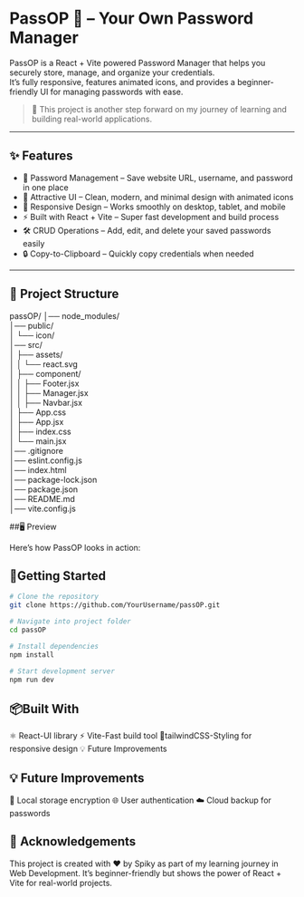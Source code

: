 # PassOP 🔐 – Your Own Password Manager  

PassOP is a React + Vite powered Password Manager that helps you securely store, manage, and organize your credentials.  
It’s fully responsive, features animated icons, and provides a beginner-friendly UI for managing passwords with ease.  

> 🚀 This project is another step forward on my journey of learning and building real-world applications.  

---

## ✨ Features  

- 🔑 Password Management – Save website URL, username, and password in one place  
- 🎨 Attractive UI – Clean, modern, and minimal design with animated icons  
- 📱 Responsive Design – Works smoothly on desktop, tablet, and mobile  
- ⚡ Built with React + Vite – Super fast development and build process  
- 🛠 CRUD Operations – Add, edit, and delete your saved passwords easily  
- 🔒 Copy-to-Clipboard – Quickly copy credentials when needed  

---

## 📂 Project Structure  
passOP/
│── node_modules/  
│── public/  
│   └── icon/  
│── src/  
│   ├── assets/  
│   │   └── react.svg  
│   ├── component/  
│   │   ├── Footer.jsx  
│   │   ├── Manager.jsx  
│   │   ├── Navbar.jsx  
│   ├── App.css  
│   ├── App.jsx  
│   ├── index.css  
│   └── main.jsx  
│── .gitignore  
│── eslint.config.js  
│── index.html  
│── package-lock.json  
│── package.json  
│── README.md  
│── vite.config.js  

##🖥 Preview

Here’s how PassOP looks in action:

## 🚀Getting Started

```bash
# Clone the repository
git clone https://github.com/YourUsername/passOP.git

# Navigate into project folder
cd passOP

# Install dependencies
npm install

# Start development server
npm run dev
```
## 📦Built With

⚛️ React-UI library 
⚡ Vite-Fast build tool
🎨tailwindCSS-Styling for responsive design
💡 Future Improvements

## 💡 Future Improvements
🔐 Local storage encryption
🌐 User authentication
☁️ Cloud backup for passwords

## 🙌 Acknowledgements
This project is created with ❤️ by Spiky as part of my learning journey in Web Development.
It’s beginner-friendly but shows the power of React + Vite for real-world projects.
